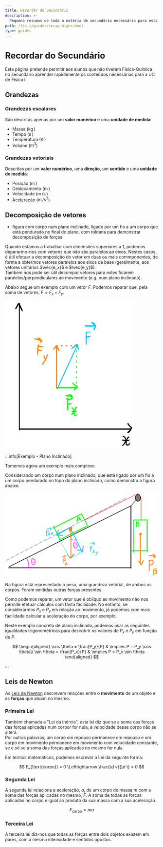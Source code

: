 ```yaml
---
title: Recordar do Secundário
description: >-
  Pequeno resumos de toda a matéria de secundário necessária para esta UC.
path: /fis-i/guides/recap-highschool
type: guides
---
```


# Recordar do Secundário

Esta página pretende permitir aos alunos que não tiveram Física-Química no secundário
aprender rapidamente os conteúdos necessários para a UC de Física I.

## Grandezas

### Grandezas escalares

São descritas apenas por um **valor numérico** e uma **unidade de medida**:

- Massa ($\operatorname{kg}$)
- Tempo ($\operatorname{s}$)
- Temperatura ($\operatorname{K}$)
- Volume ($\operatorname{m}^3$)

### Grandezas vetoriais

Descritas por um **valor numérico**, uma **direção**, um **sentido** e uma **unidade de medida**:

- Posição ($\operatorname{m}$)
- Deslocamento ($\operatorname{m}$)
- Velocidade ($\operatorname{m}/\operatorname{s}$)
- Aceleração ($\operatorname{m}/\operatorname{s^2}$)

## Decomposição de vetores

- figura com corpo num plano inclinado, ligado por um fio a um corpo que está pendurado no final do plano, com roldana
  para demonstrar decomposição de forças

Quando estamos a trabalhar com dimensões superiores a 1, podemos depararmo-nos com vetores que não são paralelos ao eixos.
Nestes casos, é útil efetuar a decomposição do vetor em duas ou mais commponentes, de forma a obtermos vetores paralelos aos eixos da base
(geralmente, aos vetores unitários $\vec{e_x}$ e $\vec{e_y}$).  
Também nos pode ser útil decompor vetores para estes ficarem paralelos/perpendiculares ao movimento (e.g. num plano inclinado).

Abaixo segue um exemplo com um vetor $F$. Podemos reparar que, pela soma de vetores, $F = F_x + F_y$.

![Decomposição de uma Força, F, em Fx e Fy](./assets/0001-force-decomposition.svg#dark=1)

:::info[Exemplo - Plano Inclinado]

Tomemos agora um exemplo mais complexo.

Considerando um corpo num plano inclinado, que está ligado por um fio a um corpo pendurado no topo do plano inclinado,
como demonstra a figura abaixo.

![Plano inclinado](./assets/0001-inclined-plane.svg#dark=2)

Na figura está representado o peso, uma grandeza vetorial, de ambos os corpos.
Foram omitidas outras forças presentes.

Como podemos reparar, um vetor que é oblíquo ao movimento não nos permite efetuar cálculos com tanta facilidade.
No entanto, se considerarmos $P_x$ e $P_y$ em relação ao movimento, já podemos com mais facilidade calcular a aceleração do corpo, por exemplo.

Neste exemplo concreto de plano inclinado, podemos usar as seguintes igualdades trigonométricas
para descobrir os valores de $P_x$ e $P_y$ em função de $P$.

$$
\begin{aligned}
\cos \theta = \frac{P_y}{P} & \implies P = P_y \cos \theta\\
\sin \theta = \frac{P_x}{P} & \implies P = P_x \sin \theta
\end{aligned}
$$

:::

## Leis de Newton

As [Leis de Newton](https://en.wikipedia.org/wiki/Newton%27s_laws_of_motion) descrevem relações entre o **movimento** de um objeto e as **forças** que atuam no mesmo.

### Primeira Lei

Também chamada a "Lei da Inércia", esta lei diz que se a soma das forças das forças aplicadas num corpor for nula, a velocidade desse corpo não se altera.  
Por outras palavras, um corpo em repouso permanece em repouso e um corpo em movimento permanece em movimento com velocidade constante, se e só se a soma das forças aplicadas no mesmo for nula.

Em termos matemáticos, podemos escrever a Lei da seguinte forma:

$$
F_{\text{corpo}} = 0 \Leftrightarrow \frac{\d v}{\d t} = 0
$$

### Segunda Lei

A segunda lei relaciona a aceleração, $a$, de um corpo de massa $m$ com a soma das forças aplicadas no mesmo, $F$.
A soma de todas as forças aplicadas no corpo é igual ao produto da sua massa com a sua aceleração.

$$
F_{\text{corpo}} = ma
$$

### Terceira Lei

A terceira lei diz-nos que todas as forças entre dois objetos existem em pares, com a mesma intensidade e sentidos opostos.
